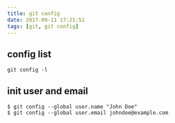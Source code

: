 ```yaml
---
title: git config
date: 2017-09-11 17:21:51
tags: [git, git config]
---
```



## config list
```
git config -l
```

## init user and email
```
$ git config --global user.name "John Doe"
$ git config --global user.email johndoe@example.com
```